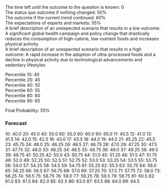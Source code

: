 The time left until the outcome to the question is known: 0  
The status quo outcome if nothing changed: 50%  
The outcome if the current trend continued: 60%  
The expectations of experts and markets: 55%  
A brief description of an unexpected scenario that results in a low outcome: A significant global health campaign and policy change that drastically reduces the consumption of high-calorie, low-nutrient foods and increases physical activity.  
A brief description of an unexpected scenario that results in a high outcome: A rapid increase in the adoption of ultra-processed foods and a decline in physical activity due to technological advancements and sedentary lifestyles.  

Percentile 10: 40  
Percentile 20: 45  
Percentile 40: 50  
Percentile 60: 55  
Percentile 80: 60  
Percentile 90: 65  

Final Probability: 55%

### Forecast

10: 40.0
20: 45.0
40: 50.0
60: 55.0
80: 60.0
90: 65.0
11: 40.5
12: 41.0
13: 41.5
14: 42.0
15: 42.5
16: 43.0
17: 43.5
18: 44.0
19: 44.5
21: 45.25
22: 45.5
23: 45.75
24: 46.0
25: 46.25
26: 46.5
27: 46.75
28: 47.0
29: 47.25
30: 47.5
31: 47.75
32: 48.0
33: 48.25
34: 48.5
35: 48.75
36: 49.0
37: 49.25
38: 49.5
39: 49.75
41: 50.25
42: 50.5
43: 50.75
44: 51.0
45: 51.25
46: 51.5
47: 51.75
48: 52.0
49: 52.25
50: 52.5
51: 52.75
52: 53.0
53: 53.25
54: 53.5
55: 53.75
56: 54.0
57: 54.25
58: 54.5
59: 54.75
61: 55.25
62: 55.5
63: 55.75
64: 56.0
65: 56.25
66: 56.5
67: 56.75
68: 57.0
69: 57.25
70: 57.5
71: 57.75
72: 58.0
73: 58.25
74: 58.5
75: 58.75
76: 59.0
77: 59.25
78: 59.5
79: 59.75
81: 60.5
82: 61.0
83: 61.5
84: 62.0
85: 62.5
86: 63.0
87: 63.5
88: 64.0
89: 64.5